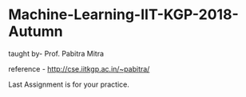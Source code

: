 # Machine-Learning-IIT-KGP-2018-Autumn
taught by- Prof. Pabitra Mitra

reference - http://cse.iitkgp.ac.in/~pabitra/

Last Assignment is for your practice.
